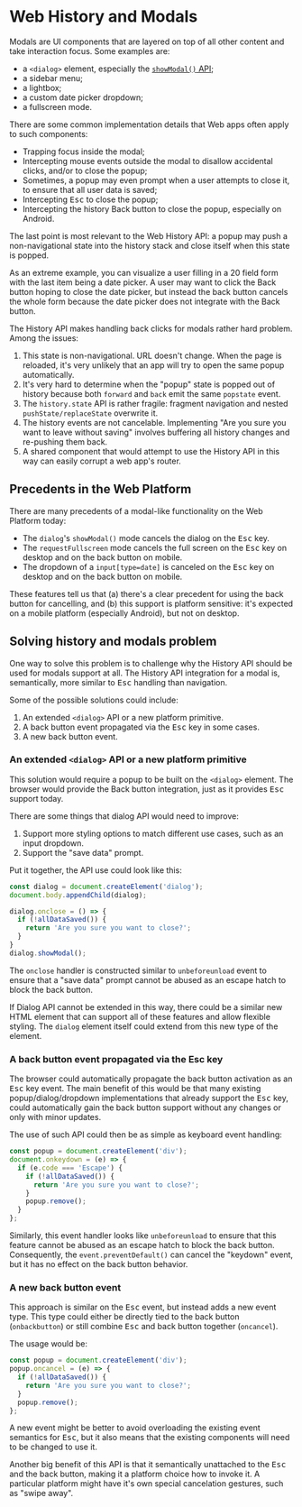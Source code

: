 # Web History and Modals

Modals are UI components that are layered on top of all other content and take
interaction focus. Some examples are:

- a `<dialog>` element, especially the [`showModal()` API](https://developer.mozilla.org/en-US/docs/Web/API/HTMLDialogElement/showModal);
- a sidebar menu;
- a lightbox;
- a custom date picker dropdown;
- a fullscreen mode.

There are some common implementation details that Web apps often apply to such
components:

- Trapping focus inside the modal;
- Intercepting mouse events outside the modal to disallow accidental clicks,
  and/or to close the popup;
- Sometimes, a popup may even prompt when a user attempts to close it, to ensure
  that all user data is saved;
- Intercepting <kbd>Esc</kbd> to close the popup;
- Intercepting the history Back button to close the popup, especially on
  Android.

The last point is most relevant to the Web History API: a popup may push a
non-navigational state into the history stack and close itself when this state
is popped.

As an extreme example, you can visualize a user filling in a 20 field form
with the last item being a date picker. A user may want to click the Back button
hoping to close the date picker, but instead the back button cancels the whole form because
the date picker does not integrate with the Back button.

The History API makes handling back clicks for modals rather hard problem. Among the issues:

1. This state is non-navigational. URL doesn't change. When the page is reloaded,
   it's very unlikely that an app will try to open the same popup automatically.
2. It's very hard to determine when the "popup" state is popped out of history
   because both `forward` and `back` emit the same `popstate` event.
3. The `history.state` API is rather fragile: fragment navigation and nested
   `pushState/replaceState` overwrite it.
4. The history events are not cancelable. Implementing "Are you sure you want to
   leave without saving" involves buffering all history changes and re-pushing
   them back.
5. A shared component that would attempt to use the History API in this way
   can easily corrupt a web app's router.

## Precedents in the Web Platform

There are many precedents of a modal-like functionality on the Web Platform today:

- The `dialog`'s `showModal()` mode cancels the dialog on the <kbd>Esc</kbd> key.
- The `requestFullscreen` mode cancels the full screen on the <kbd>Esc</kbd> key
  on desktop and on the back button on mobile.
- The dropdown of a `input[type=date]` is canceled on the <kbd>Esc</kbd> key
  on desktop and on the back button on mobile.

These features tell us that (a) there's a clear precedent for using the back
button for cancelling, and (b) this support is platform sensitive: it's expected
on a mobile platform (especially Android), but not on desktop.

## Solving history and modals problem

One way to solve this problem is to challenge why the History API should be
used for modals support at all. The History API integration for a modal is,
semantically, more similar to <kbd>Esc</kbd> handling than navigation.

Some of the possible solutions could include:

1. An extended `<dialog>` API or a new platform primitive.
2. A back button event propagated via the <kbd>Esc</kbd> key in some cases.
3. A new back button event.

### An extended `<dialog>` API or a new platform primitive

This solution would require a popup to be built on the `<dialog>` element. The
browser would provide the Back button integration, just as it provides
<kbd>Esc</kbd> support today.

There are some things that dialog API would need to improve:
1. Support more styling options to match different use cases, such as an input
   dropdown.
2. Support the "save data" prompt.

Put it together, the API use could look like this:

```javascript
const dialog = document.createElement('dialog');
document.body.appendChild(dialog);

dialog.onclose = () => {
  if (!allDataSaved()) {
    return 'Are you sure you want to close?';
  }
}
dialog.showModal();
```

The `onclose` handler is constructed similar to `unbeforeunload` event to ensure
that a "save data" prompt cannot be abused as an escape hatch to block the back
button.

If Dialog API cannot be extended in this way, there could be a similar new
HTML element that can support all of these features and allow flexible styling.
The `dialog` element itself could extend from this new type of the element.

### A back button event propagated via the Esc key

The browser could automatically propagate the back button activation as an <kbd>Esc</kbd>
key event. The main benefit of this would be that many existing popup/dialog/dropdown
implementations that already support the <kbd>Esc</kbd> key, could automatically
gain the back button support without any changes or only with minor updates.

The use of such API could then be as simple as keyboard event handling:

```javascript
const popup = document.createElement('div');
document.onkeydown = (e) => {
  if (e.code === 'Escape') {
    if (!allDataSaved()) {
      return 'Are you sure you want to close?';
    }
    popup.remove();
  }
};
```

Similarly, this event handler looks like `unbeforeunload` to ensure that this
feature cannot be abused as an escape hatch to block the back button. Consequently,
the `event.preventDefault()` can cancel the "keydown" event, but it has no
effect on the back button behavior.

### A new back button event

This approach is similar on the <kbd>Esc</kbd> event, but instead adds a new
event type. This type could either be directly tied to the back button
(`onbackbutton`) or still combine <kbd>Esc</kbd> and back button together
(`oncancel`).

The usage would be:

```javascript
const popup = document.createElement('div');
popup.oncancel = (e) => {
  if (!allDataSaved()) {
    return 'Are you sure you want to close?';
  }
  popup.remove();
};
```

A new event might be better to avoid overloading the existing event semantics
for <kbd>Esc</kbd>, but it also means that the existing components will need
to be changed to use it.

Another big benefit of this API is that it semantically unattached to the
<kbd>Esc</kbd> and the back button, making it a platform choice how to invoke
it. A particular platform might have it's own special cancelation gestures,
such as "swipe away".
